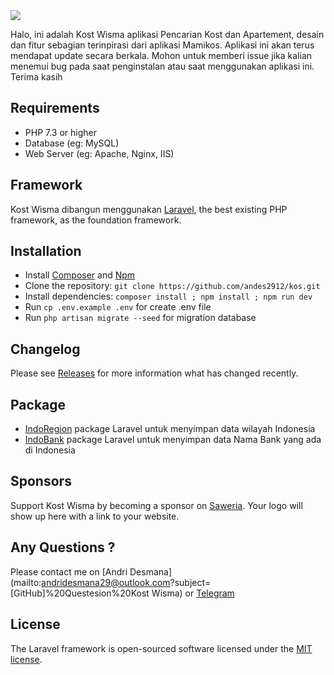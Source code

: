 <img src="https://github.com/andes2912/kos/blob/master/public/assets/images/logo/backup-logo.png?raw=true?sanitize=true&raw=true" />

<p>Halo, ini adalah Kost Wisma aplikasi Pencarian Kost dan Apartement, desain dan fitur sebagian terinpirasi dari aplikasi Mamikos.  Aplikasi ini akan terus mendapat update secara berkala. Mohon untuk memberi issue jika kalian menemui bug pada saat penginstalan atau saat menggunakan aplikasi ini. Terima kasih <br/>
    
## Requirements

* PHP 7.3 or higher
* Database (eg: MySQL)
* Web Server (eg: Apache, Nginx, IIS)
    
## Framework

Kost Wisma dibangun menggunakan [Laravel](http://laravel.com), the best existing PHP framework, as the foundation framework.

## Installation

* Install [Composer](https://getcomposer.org/download) and [Npm](https://nodejs.org/en/download)
* Clone the repository: `git clone https://github.com/andes2912/kos.git`
* Install dependencies: `composer install ; npm install ; npm run dev`
* Run `cp .env.example .env` for create .env file
* Run `php artisan migrate --seed` for migration database

## Changelog

Please see [Releases](../../releases) for more information what has changed recently.
    
## Package
* [IndoRegion](https://github.com/azishapidin/indoregion) package Laravel untuk menyimpan data wilayah Indonesia
* [IndoBank](https://github.com/andes2912/indobank) package Laravel untuk menyimpan data Nama Bank yang ada di Indonesia
    
## Sponsors

Support Kost Wisma by becoming a sponsor on [Saweria](https://saweria.co/andes2912). Your logo will show up here with a link to your website.

## Any Questions ?
 
Please contact me on [Andri Desmana](mailto:andridesmana29@outlook.com?subject=[GitHub]%20Questesion%20Kost Wisma) or [Telegram](https://t.me/andridesmana)
    
## License

The Laravel framework is open-sourced software licensed under the [MIT license](https://opensource.org/licenses/MIT).
